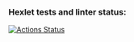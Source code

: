 ### Hexlet tests and linter status:
[![Actions Status](https://github.com/JavierQuinan/fullstack-javascript-project-137/actions/workflows/hexlet-check.yml/badge.svg)](https://github.com/JavierQuinan/fullstack-javascript-project-137/actions)